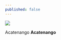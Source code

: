 ```yaml
---
published: false
---
```


![]({{site.baseurl}}/https://i1.lensdump.com/i/tACgsA.jpg)

Acatenango
**Acatenango**
